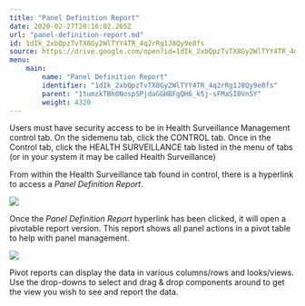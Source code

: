 ```yaml
---
title: "Panel Definition Report"
date: 2020-02-27T20:16:02.265Z
url: "panel-definition-report.md"
id: 1dIk_2xbQpzTvTX8Gy2WlTYY4TR_4q2rRg1J8Qy9e8fs
source: https://drive.google.com/open?id=1dIk_2xbQpzTvTX8Gy2WlTYY4TR_4q2rRg1J8Qy9e8fs
menu:
    main:
        name: "Panel Definition Report"
        identifier: "1dIk_2xbQpzTvTX8Gy2WlTYY4TR_4q2rRg1J8Qy9e8fs"
        parent: "1tumzkTBh0NospSPjdaGGHBFgQH6_k5j-sFMaSI0VnSY"
        weight: 4320
---
```

Users must have security access to be in Health Surveillance Management control tab. On the sidemenu tab, click the CONTROL tab. Once in the Control tab, click the HEALTH SURVEILLANCE tab listed in the menu of tabs (or in your system it may be called Health Surveillance)

From within the Health Surveillance tab found in control, there is a hyperlink to access a *Panel Definition Report*.

![](external_files/6b593b0e234abb90724fccc0269fdab2.png)

Once the *Panel Definition Report* hyperlink has been clicked, it will open a pivotable report version. This report shows all panel actions in a pivot table to help with panel management.

![](external_files/a1fef268244c0fa0f6bdcc505e2a8547.png)

Pivot reports can display the data in various columns/rows and looks/views. Use the drop-downs to select and drag & drop components around to get the view you wish to see and report the data.

